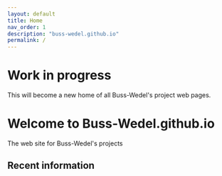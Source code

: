 ```yaml
---
layout: default
title: Home
nav_order: 1
description: "buss-wedel.github.io"
permalink: /
---
```


# Work in progress 
This will become a new home of all Buss-Wedel's project web pages.

# Welcome to Buss-Wedel.github.io 

The web site for Buss-Wedel's projects

## Recent information